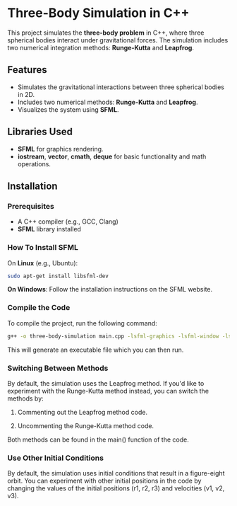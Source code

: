 
# Three-Body Simulation in C++

This project simulates the **three-body problem** in C++, where three spherical bodies interact under gravitational forces. The simulation includes two numerical integration methods: **Runge-Kutta** and **Leapfrog**. 

## Features
- Simulates the gravitational interactions between three spherical bodies in 2D.
- Includes two numerical methods: **Runge-Kutta** and **Leapfrog**.
- Visualizes the system using **SFML**.

## Libraries Used
- **SFML** for graphics rendering.
- **iostream**, **vector**, **cmath**, **deque** for basic functionality and math operations.

## Installation

### Prerequisites
- A C++ compiler (e.g., GCC, Clang)
- **SFML** library installed

### How To Install SFML
On **Linux** (e.g., Ubuntu):
```bash
sudo apt-get install libsfml-dev
```
**On Windows**: Follow the installation instructions on the SFML website.

### Compile the Code
To compile the project, run the following command:
```bash
g++ -o three-body-simulation main.cpp -lsfml-graphics -lsfml-window -lsfml-system
```
This will generate an executable file which you can then run.

### Switching Between Methods
By default, the simulation uses the Leapfrog method. If you'd like to experiment with the Runge-Kutta method instead, you can switch the methods by:

1. Commenting out the Leapfrog method code.

2. Uncommenting the Runge-Kutta method code.

Both methods can be found in the main() function of the code.

### Use Other Initial Conditions
By default, the simulation uses initial conditions that result in a figure-eight orbit. You can experiment with other initial positions 
in the code by changing the values of the initial positions (r1, r2, r3) and velocities (v1, v2, v3).


